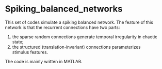 # Spiking_balanced_networks

This set of codes simulate a spiking balanced network. 
The feature of this network is that the recurrent connections have two parts:
1) the sparse random connections generate temporal irregularity in chaotic state;
2) the structured (translation-invariant) connections parameterizes stimulus features.

The code is mainly written in MATLAB.
